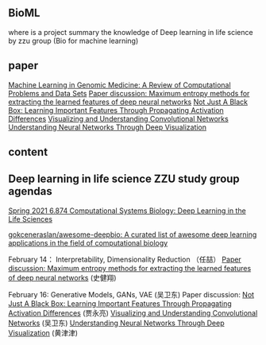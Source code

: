 ## BioML
where is a project summary the knowledge of Deep learning in life science by zzu group (Bio for machine learning)

## paper
[Machine Learning in Genomic Medicine: A Review of Computational Problems and Data Sets](https://ieeexplore.ieee.org/abstract/document/7347331/)
[Paper discussion: Maximum entropy methods for extracting the learned features of deep neural networks](https://journals.plos.org/ploscompbiol/article?id=10.1371/journal.pcbi.1005836)
[Not Just A Black Box: Learning Important Features Through Propagating Activation Differences](http://proceedings.mlr.press/v70/shrikumar17a)
[Visualizing and Understanding Convolutional Networks](https://link.springer.com/chapter/10.1007/978-3-319-10590-1_53) 
[Understanding Neural Networks Through Deep Visualization](https://arxiv.org/abs/1506.06579)

## content
 
## Deep learning in life science ZZU study group agendas
[Spring 2021 6.874 Computational Systems Biology: Deep Learning in the Life Sciences](mit6874.github.io)

[gokceneraslan/awesome-deepbio: A curated list of awesome deep learning applications in the field of computational biology](github.com/gokceneraslan/awesome-deepbio)

February 14：
  Interpretability, Dimensionality Reduction  （任喆）
  [Paper discussion: Maximum entropy methods for extracting the learned features of deep neural networks](https://journals.plos.org/ploscompbiol/article?id=10.1371/journal.pcbi.1005836) (史健翔)

February 16:
  Generative Models, GANs, VAE  (吴卫东)
  Paper discussion:
  [Not Just A Black Box: Learning Important Features Through Propagating Activation Differences](http://proceedings.mlr.press/v70/shrikumar17a) (贾永亮)
  [Visualizing and Understanding Convolutional Networks](https://link.springer.com/chapter/10.1007/978-3-319-10590-1_53) (吴卫东)
  [Understanding Neural Networks Through Deep Visualization](https://arxiv.org/abs/1506.06579) (黄津津)
